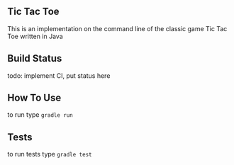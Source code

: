 ## Tic Tac Toe
This is an implementation on the command line of the classic game Tic Tac Toe written in Java
## Build Status
todo: implement CI, put status here
## How To Use
to run type `gradle run`
## Tests
to run tests type `gradle test`
